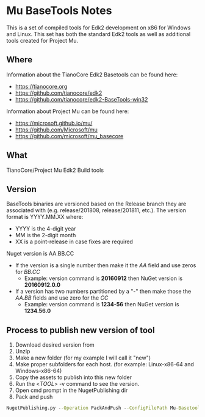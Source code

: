 # Mu BaseTools Notes

This is a set of compiled tools for Edk2 development on x86 for Windows and Linux.  This set has both the standard Edk2 tools as well as additional tools created for Project Mu.  

## Where

Information about the TianoCore Edk2 Basetools can be found here: 
* https://tianocore.org
* https://github.com/tianocore/edk2
* https://github.com/tianocore/edk2-BaseTools-win32

Information about Project Mu can be found here:
* https://microsoft.github.io/mu/
* https://github.com/Microsoft/mu
* https://github.com/microsoft/mu_basecore

## What

TianoCore/Project Mu Edk2 Build tools

## Version

BaseTools binaries are versioned based on the Release branch they are associated with (e.g. release/201808, release/201811, etc.). The version format is YYYY.MM.XX where:

* YYYY is the 4-digit year
* MM is the 2-digit month
* XX is a point-release in case fixes are required


Nuget version is AA.BB.CC

* If the version is a single number then make it the _AA_ field and use zeros for _BB.CC_
  * Example:  version command is **20160912**  then NuGet version is **20160912.0.0**
* If a version has two numbers partitioned by a "-" then make those the _AA.BB_ fields and use zero for the _CC_
  * Example: version command is **1234-56** then NuGet version is **1234.56.0**


## Process to publish new version of tool

1. Download desired version from
2. Unzip
3. Make a new folder (for my example I will call it "new")
4. Make proper subfolders for each host. (for example: Linux-x86-64 and Windows-x86-64)
5. Copy the assets to publish into this new folder
6. Run the <_TOOL_> -v command to see the version.
7. Open cmd prompt in the NugetPublishing dir
8. Pack and push
  ```cmd
  NugetPublishing.py --Operation PackAndPush --ConfigFilePath Mu-Basetools.config.json --Version <nuget version here> --InputFolderPath <path to newly created folder here>  --ApiKey <your key here>
  ```

